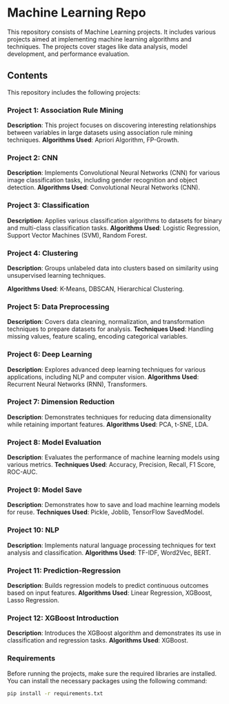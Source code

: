 # Machine Learning Repo

This repository consists of Machine Learning projects. It includes various projects aimed at implementing machine learning algorithms and techniques. The projects cover stages like data analysis, model development, and performance evaluation.

## Contents

This repository includes the following projects:

### Project 1: Association Rule Mining
**Description**: This project focuses on discovering interesting relationships between variables in large datasets using association rule mining techniques.
**Algorithms Used**: Apriori Algorithm, FP-Growth.

### Project 2: CNN
**Description**: Implements Convolutional Neural Networks (CNN) for various image classification tasks, including gender recognition and object detection.
**Algorithms Used**: Convolutional Neural Networks (CNN).

### Project 3: Classification
**Description**: Applies various classification algorithms to datasets for binary and multi-class classification tasks.
**Algorithms Used**: Logistic Regression, Support Vector Machines (SVM), Random Forest.

### Project 4: Clustering
**Description**: Groups unlabeled data into clusters based on similarity using unsupervised learning techniques.

**Algorithms Used**: K-Means, DBSCAN, Hierarchical Clustering.

### Project 5: Data Preprocessing
**Description**: Covers data cleaning, normalization, and transformation techniques to prepare datasets for analysis.
**Techniques Used**: Handling missing values, feature scaling, encoding categorical variables.

### Project 6: Deep Learning
**Description**: Explores advanced deep learning techniques for various applications, including NLP and computer vision.
**Algorithms Used**: Recurrent Neural Networks (RNN), Transformers.

### Project 7: Dimension Reduction
**Description**: Demonstrates techniques for reducing data dimensionality while retaining important features.
**Algorithms Used**: PCA, t-SNE, LDA.

### Project 8: Model Evaluation
**Description**: Evaluates the performance of machine learning models using various metrics.
**Techniques Used**: Accuracy, Precision, Recall, F1 Score, ROC-AUC.

### Project 9: Model Save
**Description**: Demonstrates how to save and load machine learning models for reuse.
**Techniques Used**: Pickle, Joblib, TensorFlow SavedModel.

### Project 10: NLP
**Description**: Implements natural language processing techniques for text analysis and classification.
**Algorithms Used**: TF-IDF, Word2Vec, BERT.

### Project 11: Prediction-Regression
**Description**: Builds regression models to predict continuous outcomes based on input features.
**Algorithms Used**: Linear Regression, XGBoost, Lasso Regression.

### Project 12: XGBoost Introduction
**Description**: Introduces the XGBoost algorithm and demonstrates its use in classification and regression tasks.
**Algorithms Used**: XGBoost.


### Requirements

Before running the projects, make sure the required libraries are installed. You can install the necessary packages using the following command:

```bash
pip install -r requirements.txt

